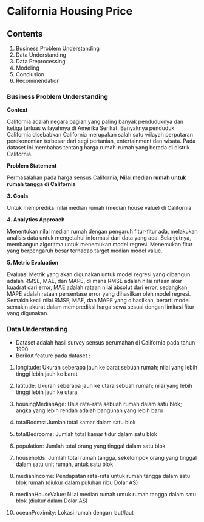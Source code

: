# California Housing Price

## **Contents**

1. Business Problem Understanding
2. Data Understanding
3. Data Preprocessing
4. Modeling
5. Conclusion
6. Recommendation

### **Business Problem Understanding**

**Context**

California adalah negara bagian yang paling banyak penduduknya dan ketiga terluas wilayahnya di Amerika Serikat. Banyaknya penduduk California disebabkan California merupakan salah satu wilayah perputaran perekonomian terbesar dari segi pertanian, entertainment dan wisata. Pada dataset ini membahas tentang harga rumah-rumah yang berada di distrik California.

**Problem Statement**

Permasalahan pada harga sensus California, **Nilai median rumah untuk rumah tangga di California**

**3. Goals**

Untuk memprediksi nilai median rumah (median house value) di California

**4. Analytics Approach**

Menentukan nilai median rumah dengan pengaruh fitur-fitur ada, melakukan analisis data untuk mengetahui informasi dari data yang ada. Selanjutnya, membangun algoritma untuk menemukan model regresi. Menemukan fitur yang berpengaruh besar terhadap target median model value.

**5. Metric Evaluation**

Evaluasi Metrik yang akan digunakan untuk model regresi yang dibangun adalah RMSE, MAE, dan MAPE, di mana RMSE adalah nilai rataan akar kuadrat dari error, MAE adalah rataan nilai absolut dari error, sedangkan MAPE adalah rataan persentase error yang dihasilkan oleh model regresi. Semakin kecil nilai RMSE, MAE, dan MAPE yang dihasilkan, berarti model semakin akurat dalam memprediksi harga sewa sesuai dengan limitasi fitur yang digunakan.

### **Data Understanding**

- Dataset adalah hasil survey sensus perumahan di California pada tahun 1990
- Berikut feature pada dataset :
1. longitude: Ukuran seberapa jauh ke barat sebuah rumah; nilai yang lebih tinggi lebih jauh ke barat

2. latitude: Ukuran seberapa jauh ke utara sebuah rumah; nilai yang lebih tinggi lebih jauh ke utara

3. housingMedianAge: Usia rata-rata sebuah rumah dalam satu blok; angka yang lebih rendah adalah bangunan yang lebih baru

4. totalRooms: Jumlah total kamar dalam satu blok

5. totalBedrooms: Jumlah total kamar tidur dalam satu blok

6. population: Jumlah total orang yang tinggal dalam satu blok

7. households: Jumlah total rumah tangga, sekelompok orang yang tinggal dalam satu unit rumah, untuk satu blok

8. medianIncome: Pendapatan rata-rata untuk rumah tangga dalam satu blok rumah (diukur dalam puluhan ribu Dolar AS)

9. medianHouseValue: Nilai median rumah untuk rumah tangga dalam satu blok (diukur dalam Dolar AS)

10. oceanProximity: Lokasi rumah dengan laut/laut




